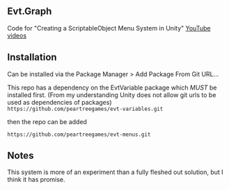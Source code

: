 ## Evt.Graph
Code for "Creating a ScriptableObject Menu System in Unity" [YouTube videos](https://youtu.be/PQJyPsjOpUE)

## Installation
Can be installed via the Package Manager > Add Package From Git URL...

This repo has a dependency on the EvtVariable package which *MUST* be installed first. (From my understanding Unity does not allow git urls to be used as dependencies of packages)
`https://github.com/peartreegames/evt-variables.git`

then the repo can be added

`https://github.com/peartreegames/evt-menus.git`


## Notes
This system is more of an experiment than a fully fleshed out solution, but I think it has promise.
